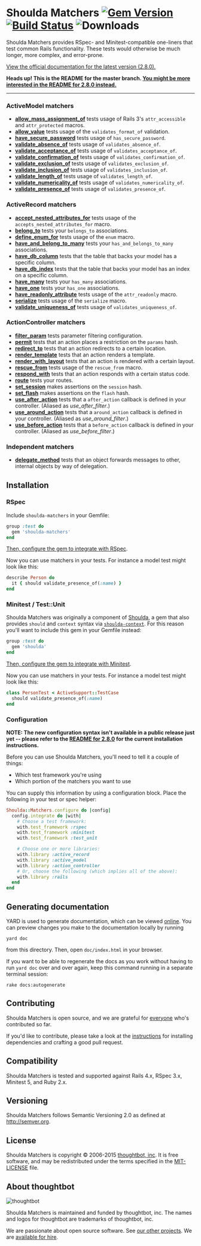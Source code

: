 # Shoulda Matchers [![Gem Version][version-badge]][rubygems] [![Build Status][travis-badge]][travis] ![Downloads][downloads-badge]

Shoulda Matchers provides RSpec- and Minitest-compatible one-liners that test
common Rails functionality. These tests would otherwise be much longer, more
complex, and error-prone.

[View the official documentation for the latest version (2.8.0).][rubydocs]

**Heads up! This is the README for the master branch. [You might be more
interested in the README for 2.8.0 instead.][2.8.0-README]**

----

### ActiveModel matchers

* **[allow_mass_assignment_of](lib/shoulda/matchers/active_model/allow_mass_assignment_of_matcher.rb)**
  tests usage of Rails 3's `attr_accessible` and `attr_protected` macros.
* **[allow_value](lib/shoulda/matchers/active_model/allow_value_matcher.rb)**
  tests usage of the `validates_format_of` validation.
* **[have_secure_password](lib/shoulda/matchers/active_model/have_secure_password_matcher.rb)**
  tests usage of `has_secure_password`.
* **[validate_absence_of](lib/shoulda/matchers/active_model/validate_absence_of_matcher.rb)**
  tests usage of `validates_absence_of`.
* **[validate_acceptance_of](lib/shoulda/matchers/active_model/validate_acceptance_of_matcher.rb)**
  tests usage of `validates_acceptance_of`.
* **[validate_confirmation_of](lib/shoulda/matchers/active_model/validate_confirmation_of_matcher.rb)**
  tests usage of `validates_confirmation_of`.
* **[validate_exclusion_of](lib/shoulda/matchers/active_model/validate_exclusion_of_matcher.rb)**
  tests usage of `validates_exclusion_of`.
* **[validate_inclusion_of](lib/shoulda/matchers/active_model/validate_inclusion_of_matcher.rb)**
  tests usage of `validates_inclusion_of`.
* **[validate_length_of](lib/shoulda/matchers/active_model/validate_length_of_matcher.rb)**
  tests usage of `validates_length_of`.
* **[validate_numericality_of](lib/shoulda/matchers/active_model/validate_numericality_of_matcher.rb)**
  tests usage of `validates_numericality_of`.
* **[validate_presence_of](lib/shoulda/matchers/active_model/validate_presence_of_matcher.rb)**
  tests usage of `validates_presence_of`.

### ActiveRecord matchers

* **[accept_nested_attributes_for](lib/shoulda/matchers/active_record/accept_nested_attributes_for_matcher.rb)**
  tests usage of the `accepts_nested_attributes_for` macro.
* **[belong_to](lib/shoulda/matchers/active_record/association_matcher.rb)**
  tests your `belongs_to` associations.
* **[define_enum_for](lib/shoulda/matchers/active_record/define_enum_for_matcher.rb)**
  tests usage of the `enum` macro.
* **[have_and_belong_to_many](lib/shoulda/matchers/active_record/association_matcher.rb)**
  tests your `has_and_belongs_to_many` associations.
* **[have_db_column](lib/shoulda/matchers/active_record/have_db_column_matcher.rb)**
  tests that the table that backs your model has a specific column.
* **[have_db_index](lib/shoulda/matchers/active_record/have_db_index_matcher.rb)**
  tests that the table that backs your model has an index on a specific column.
* **[have_many](lib/shoulda/matchers/active_record/association_matcher.rb)**
  tests your `has_many` associations.
* **[have_one](lib/shoulda/matchers/active_record/association_matcher.rb)**
  tests your `has_one` associations.
* **[have_readonly_attribute](lib/shoulda/matchers/active_record/have_readonly_attribute_matcher.rb)**
  tests usage of the `attr_readonly` macro.
* **[serialize](lib/shoulda/matchers/active_record/serialize_matcher.rb)** tests
  usage of the `serialize` macro.
* **[validate_uniqueness_of](lib/shoulda/matchers/active_record/validate_uniqueness_of_matcher.rb)**
  tests usage of `validates_uniqueness_of`.

### ActionController matchers

* **[filter_param](lib/shoulda/matchers/action_controller/filter_param_matcher.rb)**
  tests parameter filtering configuration.
* **[permit](lib/shoulda/matchers/action_controller/permit_matcher.rb)** tests
  that an action places a restriction on the `params` hash.
* **[redirect_to](lib/shoulda/matchers/action_controller/redirect_to_matcher.rb)**
  tests that an action redirects to a certain location.
* **[render_template](lib/shoulda/matchers/action_controller/render_template_matcher.rb)**
  tests that an action renders a template.
* **[render_with_layout](lib/shoulda/matchers/action_controller/render_with_layout_matcher.rb)**
  tests that an action is rendered with a certain layout.
* **[rescue_from](lib/shoulda/matchers/action_controller/rescue_from_matcher.rb)**
  tests usage of the `rescue_from` macro.
* **[respond_with](lib/shoulda/matchers/action_controller/respond_with_matcher.rb)**
  tests that an action responds with a certain status code.
* **[route](lib/shoulda/matchers/action_controller/route_matcher.rb)** tests
  your routes.
* **[set_session](lib/shoulda/matchers/action_controller/set_session_matcher.rb)**
  makes assertions on the `session` hash.
* **[set_flash](lib/shoulda/matchers/action_controller/set_flash_matcher.rb)**
  makes assertions on the `flash` hash.
* **[use_after_action](lib/shoulda/matchers/action_controller/callback_matcher.rb#L79)**
  tests that a `after_action` callback is defined in your controller. (Aliased
  as *use_after_filter*.)
* **[use_around_action](lib/shoulda/matchers/action_controller/callback_matcher.rb#L129)**
  tests that a `around_action` callback is defined in your controller. (Aliased
  as *use_around_filter*.)
* **[use_before_action](lib/shoulda/matchers/action_controller/callback_matcher.rb#L54)**
  tests that a `before_action` callback is defined in your controller. (Aliased
  as *use_before_filter*.)

### Independent matchers

* **[delegate_method](lib/shoulda/matchers/independent/delegate_method_matcher.rb)**
  tests that an object forwards messages to other, internal objects by way of
  delegation.

## Installation

### RSpec

Include `shoulda-matchers` in your Gemfile:

``` ruby
group :test do
  gem 'shoulda-matchers'
end
```

[Then, configure the gem to integrate with RSpec](#configuration).

Now you can use matchers in your tests. For instance a model test might look
like this:

``` ruby
describe Person do
  it { should validate_presence_of(:name) }
end
```

### Minitest / Test::Unit

Shoulda Matchers was originally a component of [Shoulda][shoulda], a gem that
also provides `should` and `context` syntax via
[`shoulda-context`][shoulda-context]. For this reason you'll want to include this
gem in your Gemfile instead:

```ruby
group :test do
  gem 'shoulda'
end
```

[Then, configure the gem to integrate with Minitest](#configuration).

Now you can use matchers in your tests. For instance a model test might look
like this:

``` ruby
class PersonTest < ActiveSupport::TestCase
  should validate_presence_of(:name)
end
```

### Configuration

**NOTE: The new configuration syntax isn't available in a public release just
yet -- please refer to the [README for 2.8.0][2.8.0-README] for the current
installation instructions.**

Before you can use Shoulda Matchers, you'll need to tell it a couple of things:

* Which test framework you're using
* Which portion of the matchers you want to use

You can supply this information by using a configuration block. Place the
following in your test or spec helper:

``` ruby
Shoulda::Matchers.configure do |config|
  config.integrate do |with|
    # Choose a test framework:
    with.test_framework :rspec
    with.test_framework :minitest
    with.test_framework :test_unit

    # Choose one or more libraries:
    with.library :active_record
    with.library :active_model
    with.library :action_controller
    # Or, choose the following (which implies all of the above):
    with.library :rails
  end
end
```

## Generating documentation

YARD is used to generate documentation, which can be viewed [online][rubydocs].
You can preview changes you make to the documentation locally by running

    yard doc

from this directory. Then, open `doc/index.html` in your browser.

If you want to be able to regenerate the docs as you work without having to run
`yard doc` over and over again, keep this command running in a separate terminal
session:

    rake docs:autogenerate

## Contributing

Shoulda Matchers is open source, and we are grateful for
[everyone][contributors] who's contributed so far.

If you'd like to contribute, please take a look at the
[instructions](CONTRIBUTING.md) for installing dependencies and crafting a good
pull request.

## Compatibility

Shoulda Matchers is tested and supported against Rails 4.x, RSpec 3.x, Minitest
5, and Ruby 2.x.

## Versioning

Shoulda Matchers follows Semantic Versioning 2.0 as defined at
<http://semver.org>.

## License

Shoulda Matchers is copyright © 2006-2015
[thoughtbot, inc](https://thoughtbot.com/). It is free software,
and may be redistributed under the terms specified in the
[MIT-LICENSE](MIT-LICENSE) file.

## About thoughtbot

![thoughtbot](https://thoughtbot.com/logo.png)

Shoulda Matchers is maintained and funded by thoughtbot, inc.
The names and logos for thoughtbot are trademarks of thoughtbot, inc.

We are passionate about open source software.
See [our other projects][community].
We are [available for hire][hire].

[community]: https://thoughtbot.com/community?utm_source=github
[hire]: https://thoughtbot.com?utm_source=github
[version-badge]: http://img.shields.io/gem/v/shoulda-matchers.svg
[rubygems]: http://rubygems.org/gems/shoulda-matchers
[travis-badge]: http://img.shields.io/travis/thoughtbot/shoulda-matchers/master.svg
[travis]: http://travis-ci.org/thoughtbot/shoulda-matchers
[downloads-badge]: http://img.shields.io/gem/dtv/shoulda-matchers.svg
[rubydocs]: http://matchers.shoulda.io/docs
[contributors]: https://github.com/thoughtbot/shoulda-matchers/contributors
[shoulda]: http://github.com/thoughtbot/shoulda
[shoulda-context]: http://github.com/thoughtbot/shoulda-context
[2.8.0-README]: https://github.com/thoughtbot/shoulda-matchers/tree/v2.8.0#shoulda-matchers---
